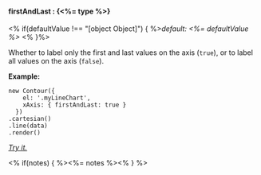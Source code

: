 #### **firstAndLast** : {<%= type %>}

<% if(defaultValue !== "[object Object]") { %>*default: <%= defaultValue %>* <% }%>

Whether to label only the first and last values on the axis (`true`), or to label all values on the axis (`false`).

**Example:**

    new Contour({
        el: '.myLineChart',
        xAxis: { firstAndLast: true }
      })
    .cartesian()
    .line(data)
    .render()

*[Try it.](http://jsfiddle.net/gh/get/library/pure/forio/contour/tree/master/src/documentation/fiddle/config.xAxis.firstAndLast/)*

<% if(notes) { %><%= notes %><% } %>

